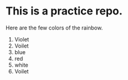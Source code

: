 # This is a practice repo.

Here are the few colors of the rainbow.
1. Violet 
1. Voilet
1. blue
1. red
1. white
1. Voilet
